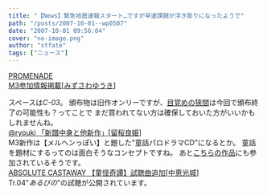 ```yaml
---
title: "【News】緊急地震速報スタート…ですが早速課題が浮き彫りになったようで"
path: "/posts/2007-10-01--wp0507"
date: "2007-10-01 09:56:04"
cover: "no-image.png"
author: "stfate"
tags: ["ニュース"]
---
```


<style type="text/css">
<!--
p {white-space: pre-wrap};
-->
</style>

<a class="topics" href="http://park17.wakwak.com/~one/promenade/" target="_blank">PROMENADE M3参加情報掲載</a><span class="junre">[<a href="http://park17.wakwak.com/~one/promenade/" target="_blank">みずさわゆうき</a>]</span>
<div class="news">スペースは<em>C-03</em>。
頒布物は旧作オンリーですが、<a href="http://park17.wakwak.com/~one/promenade/mezame.html" target="_blank">目覚めの狭間</a>は今回で頒布終了の可能性も？ってことで
まだ買われてない方は確保しておいた方がいいかもしれませんね。</div>
<a class="topics" href="http://ryouki.net/" target="_blank">@ryouki 「新譜中身と他新作」</a><span class="junre">[<a href="http://ryouki.net/" target="_blank">留桜良姫</a>]</span>
<div class="news">M3新作は【メルヘンっぽい】と題した"童話パロドラマCD"になるとか。
童話を題材にするってのは面白そうなコンセプトですね。
あと<a href="http://dra.masranger.com/" target="_blank">こちらの作品</a>にも参加されているそうです。</div>
<a class="topics" href="http://shule-aroon.sakura.ne.jp/" target="_blank">ABSOLUTE CASTAWAY 【童怪奇譚】試聴曲追加</a><span class="junre">[<a href="http://shule-aroon.sakura.ne.jp/" target="_blank">中恵光城</a>]</span>
<div class="news">Tr.04"<em>あるびの</em>"の試聴が公開されています。</div>
